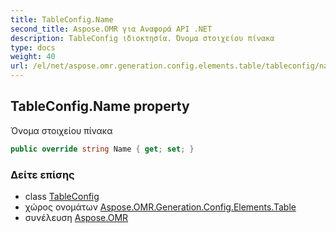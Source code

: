 ```yaml
---
title: TableConfig.Name
second_title: Aspose.OMR για Αναφορά API .NET
description: TableConfig ιδιοκτησία. Όνομα στοιχείου πίνακα
type: docs
weight: 40
url: /el/net/aspose.omr.generation.config.elements.table/tableconfig/name/
---
```

## TableConfig.Name property

Όνομα στοιχείου πίνακα

```csharp
public override string Name { get; set; }
```

### Δείτε επίσης

* class [TableConfig](../)
* χώρος ονομάτων [Aspose.OMR.Generation.Config.Elements.Table](../../tableconfig/)
* συνέλευση [Aspose.OMR](../../../)


